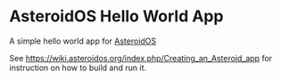 # AsteroidOS Hello World App
A simple hello world app for [AsteroidOS](http://asteroidos.org/)

See https://wiki.asteroidos.org/index.php/Creating_an_Asteroid_app for instruction on how to build and run it.
